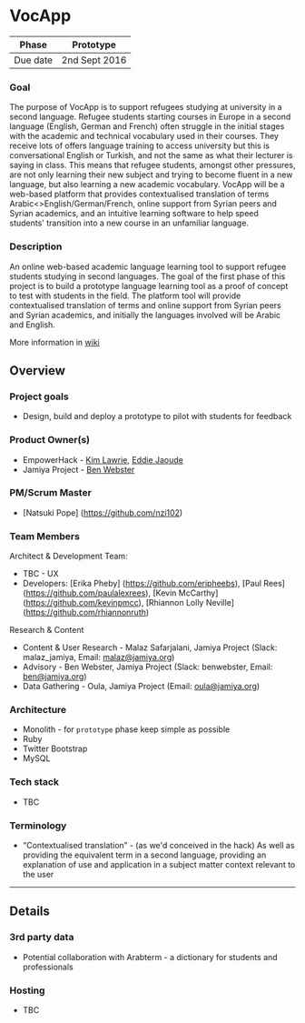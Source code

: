 # VocApp 

| Phase | Prototype |
| ----- | -------------- |
| Due date | 2nd Sept 2016  |

### Goal

The purpose of VocApp is to support refugees studying at university in a second language. Refugee students starting courses in Europe in a second language (English, German and French) often struggle in the initial stages with the academic and technical vocabulary used in their courses. They receive lots of offers language training to access university but this is conversational English or Turkish, and not the same as what their lecturer is saying in class. This means that refugee students, amongst other pressures, are not only learning their new subject and trying to become fluent in a new language, but also learning a new academic vocabulary. VocApp will be a web-based platform that provides contextualised translation of terms Arabic<>English/German/French, online support from Syrian peers and Syrian academics, and an intuitive learning software to help speed students' transition into a new course in an unfamiliar language.

### Description

An online web-based academic language learning tool to support refugee students studying in second languages. The goal of the first phase of this project is to build a prototype language learning tool as a proof of concept to test with students in the field. The platform tool will provide contextualised translation of terms and online support from Syrian peers and Syrian academics, and initially the languages involved will be Arabic and English.

More information in [wiki](https://github.com/empowerhack/vocapp/wiki)

## Overview

### Project goals

* Design, build and deploy a prototype to pilot with students for feedback

### Product Owner(s)

* EmpowerHack - [Kim Lawrie](https://github.com/atmostat), [Eddie Jaoude](https://github.com/eddiejaoude)
* Jamiya Project - [Ben Webster](https://github.com/benwebster0)

### PM/Scrum Master 

* [Natsuki Pope] (https://github.com/nzi102)

### Team Members

Architect & Development Team:
* TBC - UX 
* Developers: [Erika Pheby] (https://github.com/eripheebs), [Paul Rees] (https://github.com/paulalexrees), [Kevin McCarthy] (https://github.com/kevinpmcc), [Rhiannon Lolly Neville] (https://github.com/rhiannonruth)

Research & Content
* Content & User Research - Malaz Safarjalani, Jamiya Project (Slack: malaz_jamiya, Email: malaz@jamiya.org) 
* Advisory - Ben Webster, Jamiya Project (Slack: benwebster, Email: ben@jamiya.org)
* Data Gathering - Oula, Jamiya Project (Email: oula@jamiya.org)

### Architecture

* Monolith - for `prototype` phase keep simple as possible
* Ruby
* Twitter Bootstrap
* MySQL

### Tech stack

* TBC


### Terminology

* “Contextualised translation” - (as we'd conceived in the hack) As well as providing the equivalent term in a second language, providing an explanation of use and application in a subject matter context relevant to the user

---

## Details

### 3rd party data

* Potential collaboration with Arabterm - a dictionary for students and professionals

### Hosting

* TBC
